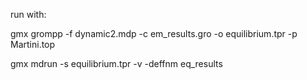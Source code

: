 run with:

gmx grompp -f dynamic2.mdp -c em_results.gro -o equilibrium.tpr -p Martini.top

gmx mdrun -s equilibrium.tpr -v -deffnm eq_results
